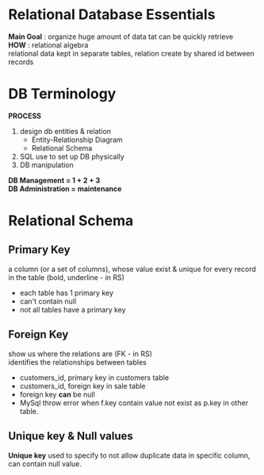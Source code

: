 # Relational Database Essentials

**Main Goal** :
organize huge amount of data tat can be quickly retrieve  
**HOW** : relational algebra  
relational data kept in separate tables, relation create by shared id between records

# DB Terminology

**PROCESS**

1. design db entities & relation
   -  Entity-Relationship Diagram
   -  Relational Schema
2. SQL use to set up DB physically
3. DB manipulation

**DB Management = 1 + 2 + 3**  
**DB Administration = maintenance**

# Relational Schema

## Primary Key

a column (or a set of columns), whose value exist & unique for every record in the table (bold, underline - in RS)

-  each table has 1 primary key
-  can't contain null
-  not all tables have a primary key

## Foreign Key

show us where the relations are (FK - in RS)  
identifies the relationships between tables

-  customers_id, primary key in customers table
-  customers_id, foreign key in sale table
-  foreign key **can** be null
-  MySql throw error when f.key contain value not exist as p.key in other table.

## Unique key & Null values

**Unique key** used to specify to not allow duplicate data in specific column, can contain null value.
